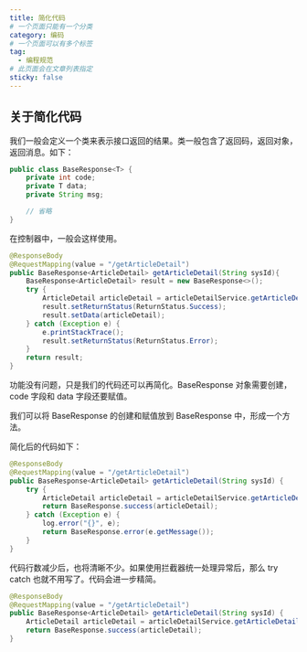 ```yaml
---
title: 简化代码
# 一个页面只能有一个分类
category: 编码
# 一个页面可以有多个标签
tag:
  - 编程规范
# 此页面会在文章列表指定
sticky: false
---
```


## 关于简化代码


我们一般会定义一个类来表示接口返回的结果。类一般包含了返回码，返回对象，返回消息。如下：

``` java
public class BaseResponse<T> {
    private int code;
    private T data;
    private String msg;

    // 省略
}
```

在控制器中，一般会这样使用。

```java
@ResponseBody
@RequestMapping(value = "/getArticleDetail")
public BaseResponse<ArticleDetail> getArticleDetail(String sysId){
    BaseResponse<ArticleDetail> result = new BaseResponse<>();
    try {
        ArticleDetail articleDetail = articleDetailService.getArticleDetail(sysId);
        result.setReturnStatus(ReturnStatus.Success);
        result.setData(articleDetail);
    } catch (Exception e) {
        e.printStackTrace();
        result.setReturnStatus(ReturnStatus.Error);
    }
    return result;
}
```

功能没有问题，只是我们的代码还可以再简化。BaseResponse 对象需要创建，code 字段和 data 字段还要赋值。  

我们可以将 BaseResponse 的创建和赋值放到 BaseResponse 中，形成一个方法。

简化后的代码如下：

```java
@ResponseBody
@RequestMapping(value = "/getArticleDetail")
public BaseResponse<ArticleDetail> getArticleDetail(String sysId) {
    try {
        ArticleDetail articleDetail = articleDetailService.getArticleDetail(sysId);
        return BaseResponse.success(articleDetail);
    } catch (Exception e) {
        log.error("{}", e);
        return BaseResponse.error(e.getMessage());
    }
}
```

代码行数减少后，也将清晰不少。如果使用拦截器统一处理异常后，那么 try catch 也就不用写了。代码会进一步精简。


```java
@ResponseBody
@RequestMapping(value = "/getArticleDetail")
public BaseResponse<ArticleDetail> getArticleDetail(String sysId) {
    ArticleDetail articleDetail = articleDetailService.getArticleDetail(sysId);
    return BaseResponse.success(articleDetail);
}
```
